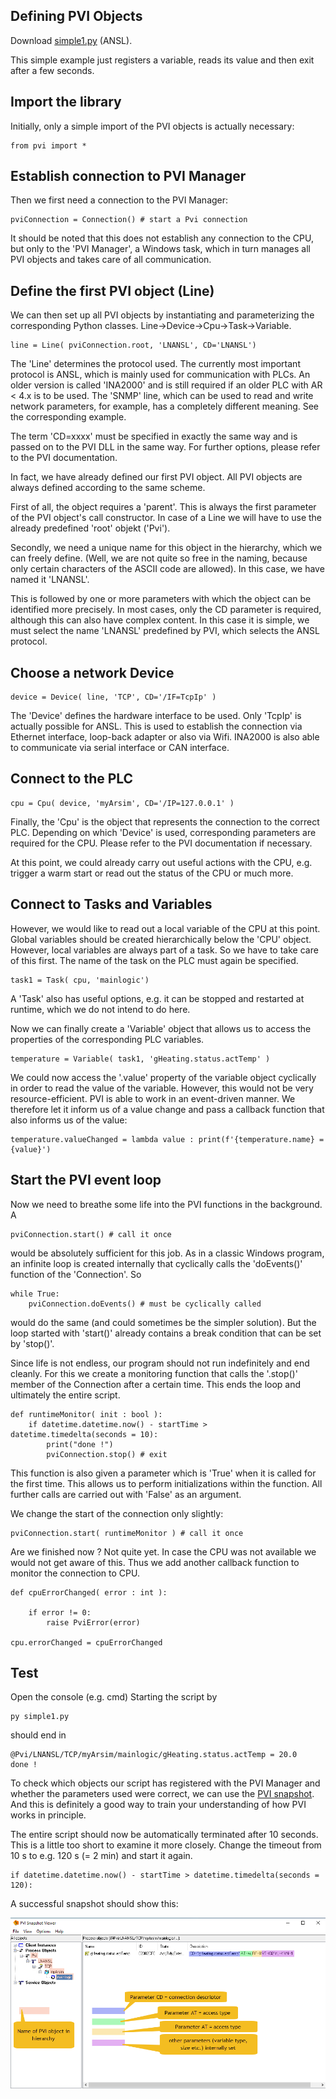 ## Defining PVI Objects

Download [simple1.py](https://github.com/hilch/Pvi.py/tree/main/examples/simple1.py) (ANSL).

This simple example just registers a variable, reads its value and then exit after a few seconds.

## Import the library

Initially, only a simple import of the PVI objects is actually necessary:
```
from pvi import *
```

## Establish connection to PVI Manager

Then we first need a connection to the PVI Manager:

```
pviConnection = Connection() # start a Pvi connection
```

It should be noted that this does not establish any connection to the CPU, but only to the 'PVI Manager', a Windows task, which in turn manages all PVI objects and takes care of all communication.

## Define the first PVI object (Line)

We can then set up all PVI objects by instantiating and parameterizing the corresponding Python classes.
Line->Device->Cpu->Task->Variable.

```
line = Line( pviConnection.root, 'LNANSL', CD='LNANSL')
```
The 'Line' determines the protocol used. The currently most important protocol is ANSL, which is mainly used for communication with PLCs.
An older version is called 'INA2000' and is still required if an older PLC with AR < 4.x is to be used.
The 'SNMP' line, which can be used to read and write network parameters, for example, has a completely different meaning. See the corresponding example.

The term 'CD=xxxx' must be specified in exactly the same way and is passed on to the PVI DLL in the same way. For further options, please refer to the PVI documentation.

In fact, we have already defined our first PVI object. All PVI objects are always defined according to the same scheme. 

First of all, the object requires a 'parent'. This is always the first parameter of the PVI object's call constructor. In case of a Line we will have to use the already predefined 'root' objekt ('Pvi').

Secondly, we need a unique name for this object in the hierarchy, which we can freely define. (Well, we are not quite so free in the naming, because only certain characters of the ASCII code are allowed).
In this case, we have named it 'LNANSL'.

This is followed by one or more parameters with which the object can be identified more precisely. In most cases, only the CD parameter is required, although this can also have complex content.
In this case it is simple, we must select the name 'LNANSL' predefined by PVI, which selects the ANSL protocol.


## Choose a network Device

```
device = Device( line, 'TCP', CD='/IF=TcpIp' )
```
The 'Device' defines the hardware interface to be used. Only 'TcpIp' is actually possible for ANSL. This is used to establish the connection via Ethernet interface, loop-back adapter or also via Wifi.
INA2000 is also able to communicate via serial interface or CAN interface.

## Connect to the PLC

```
cpu = Cpu( device, 'myArsim', CD='/IP=127.0.0.1' )
```
Finally, the 'Cpu' is the object that represents the connection to the correct PLC. Depending on which 'Device' is used, corresponding parameters are required for the CPU. Please refer to the PVI documentation if necessary.

At this point, we could already carry out useful actions with the CPU, e.g. trigger a warm start or read out the status of the CPU or much more.

## Connect to Tasks and Variables

However, we would like to read out a local variable of the CPU at this point. Global variables should be created hierarchically below the 'CPU' object. 
However, local variables are always part of a task. So we have to take care of this first. The name of the task on the PLC must again be specified.
```
task1 = Task( cpu, 'mainlogic')
```
A 'Task' also has useful options, e.g. it can be stopped and restarted at runtime, which we do not intend to do here.

Now we can finally create a 'Variable' object that allows us to access the properties of the corresponding PLC variables.
```
temperature = Variable( task1, 'gHeating.status.actTemp' )
```
We could now access the '.value' property of the variable object cyclically in order to read the value of the variable. However, this would not be very resource-efficient. PVI is able to work in an event-driven manner. We therefore let it inform us of a value change and pass a callback function that also informs us of the value:
```
temperature.valueChanged = lambda value : print(f'{temperature.name} = {value}')
```

## Start the PVI event loop

Now we need to breathe some life into the PVI functions in the background. 
A
```
pviConnection.start() # call it once
```
would be absolutely sufficient for this job. As in a classic Windows program, an infinite loop is created internally that cyclically calls the 'doEvents()' function of the 'Connection'.
So

```
while True:
    pviConnection.doEvents() # must be cyclically called
```
would do the same (and could sometimes be the simpler solution). But the loop started with 'start()' already contains a break condition that can be set by 'stop()'.

Since life is not endless, our program should not run indefinitely and end cleanly.
For this we create a monitoring function that calls the '.stop()' member of the Connection after a certain time. This ends the loop and ultimately the entire script.
```
def runtimeMonitor( init : bool ):
    if datetime.datetime.now() - startTime > datetime.timedelta(seconds = 10):
        print("done !")
        pviConnection.stop() # exit
```

This function is also given a parameter which is 'True' when it is called for the first time. This allows us to perform initializations within the function. All further calls are carried out with 'False' as an argument.

We change the start of the connection only slightly:

```
pviConnection.start( runtimeMonitor ) # call it once
```

Are we finished now ? Not quite yet.
In case the CPU was not available we would not get aware of this. Thus we add another callback function to monitor the connection to CPU.

```
def cpuErrorChanged( error : int ):

    if error != 0:
        raise PviError(error)

cpu.errorChanged = cpuErrorChanged
```
## Test
Open the console (e.g. cmd)
Starting the script by
```
py simple1.py
```
should end in 
```
@Pvi/LNANSL/TCP/myArsim/mainlogic/gHeating.status.actTemp = 20.0
done !
```

To check which objects our script has registered with the PVI Manager and whether the parameters used were correct, we can use the [PVI snapshot](../diagnosis/snapshot/snapshot.md). And this is definitely a good way to train your understanding of how PVI works in principle.

The entire script should now be automatically terminated after 10 seconds. This is a little too short to examine it more closely. 
Change the timeout from 10 s to e.g. 120 s (= 2 min) and start it again.

```
if datetime.datetime.now() - startTime > datetime.timedelta(seconds = 120):
```

A successful snapshot should show this:

![snapshot](snapshot.png)
